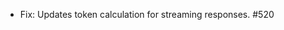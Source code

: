 <!-- The pattern we follow here is to keep the changelog for the latest version -->
<!-- Old changelogs are automatically attached to the GitHub releases -->

- Fix: Updates token calculation for streaming responses. #520